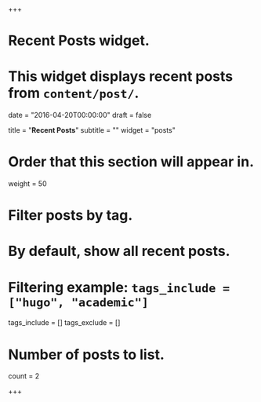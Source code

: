 +++
# Recent Posts widget.
# This widget displays recent posts from `content/post/`.

date = "2016-04-20T00:00:00"
draft = false

title = "**Recent Posts**"
subtitle = ""
widget = "posts"

# Order that this section will appear in.
weight = 50

# Filter posts by tag.
#  By default, show all recent posts.
#  Filtering example: `tags_include = ["hugo", "academic"]`
tags_include = []
tags_exclude = []

# Number of posts to list.
count = 2

+++

